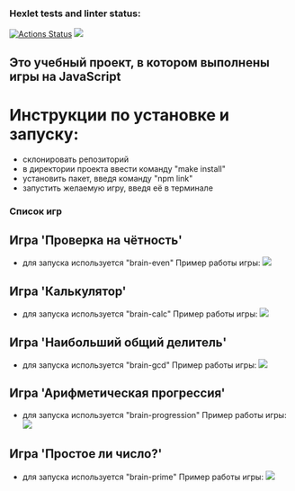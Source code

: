 ### Hexlet tests and linter status:
[![Actions Status](https://github.com/trio91/frontend-project-44/actions/workflows/hexlet-check.yml/badge.svg)](https://github.com/trio91/frontend-project-44/actions)
<a href="https://codeclimate.com/github/trio91/frontend-project-44/maintainability"><img src="https://api.codeclimate.com/v1/badges/ae04bb86db682c8e6be4/maintainability" /></a>

## Это учебный проект, в котором выполнены игры на JavaScript

# Инструкции по установке и запуску: 
- склонировать репозиторий
- в директории проекта ввести команду "make install"
- установить пакет, введя команду "npm link"
- запустить желаемую игру, введя её в терминале

### Список игр 

## Игра 'Проверка на чётность'
- для запуска используется "brain-even"
Пример работы игры:
<a href="https://asciinema.org/a/qWCexXjG9Ia4OWvwsqWVYBsma" target="_blank"><img src="https://asciinema.org/a/qWCexXjG9Ia4OWvwsqWVYBsma.svg" /></a>

## Игра 'Калькулятор'
- для запуска используется "brain-calc"
Пример работы игры:
<a href="https://asciinema.org/a/f8AZQ5iVtzugpkpKlh5HJPZwl" target="_blank"><img src="https://asciinema.org/a/f8AZQ5iVtzugpkpKlh5HJPZwl.svg" /></a>

## Игра 'Наибольший общий делитель'
- для запуска используется "brain-gcd"
Пример работы игры:
<a href="https://asciinema.org/a/ozUJ1x2oW3FLf6ALonPanPm2B" target="_blank"><img src="https://asciinema.org/a/ozUJ1x2oW3FLf6ALonPanPm2B.svg" /></a>

## Игра 'Арифметическая прогрессия'
- для запуска используется "brain-progression"
Пример работы игры:
<a href="https://asciinema.org/a/bN3K2z7nmJGX1NjpA4ELkbmhh" target="_blank"><img src="https://asciinema.org/a/bN3K2z7nmJGX1NjpA4ELkbmhh.svg" /></a>

## Игра 'Простое ли число?'
- для запуска используется "brain-prime"
Пример работы игры: 
<a href="https://asciinema.org/a/ArNBzIZGv60zmBGIpLqfKphUP" target="_blank"><img src="https://asciinema.org/a/ArNBzIZGv60zmBGIpLqfKphUP.svg" /></a>